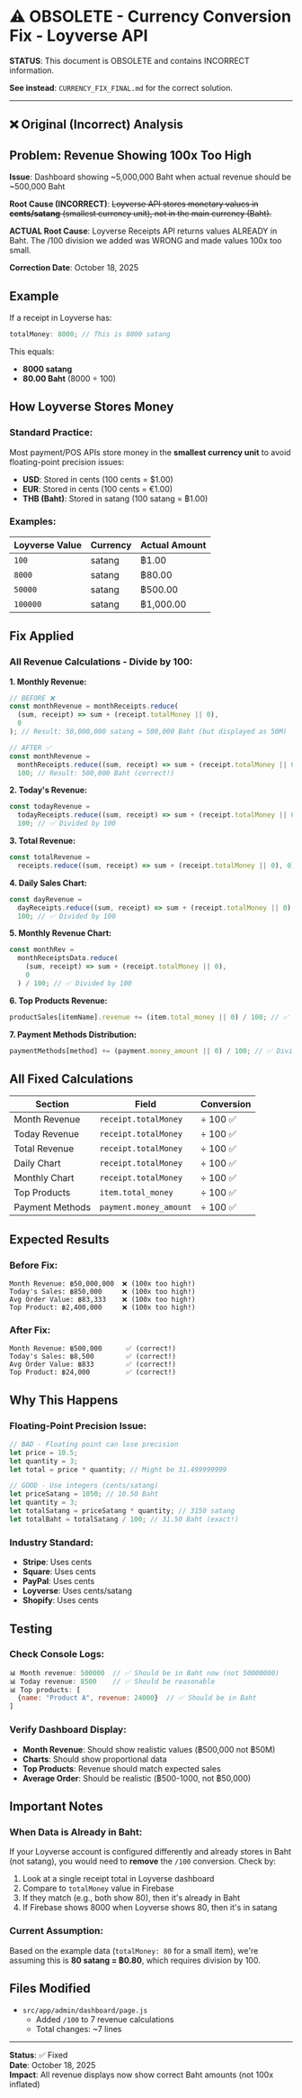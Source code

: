 # ⚠️ OBSOLETE - Currency Conversion Fix - Loyverse API

**STATUS**: This document is OBSOLETE and contains INCORRECT information.

**See instead**: `CURRENCY_FIX_FINAL.md` for the correct solution.

---

## ❌ Original (Incorrect) Analysis

## Problem: Revenue Showing 100x Too High

**Issue**: Dashboard showing ~5,000,000 Baht when actual revenue should be ~500,000 Baht

**Root Cause (INCORRECT)**: ~~Loyverse API stores monetary values in **cents/satang** (smallest currency unit), not in the main currency (Baht).~~

**ACTUAL Root Cause**: Loyverse Receipts API returns values ALREADY in Baht. The /100 division we added was WRONG and made values 100x too small.

**Correction Date**: October 18, 2025

## Example

If a receipt in Loyverse has:

```javascript
totalMoney: 8000; // This is 8000 satang
```

This equals:

- **8000 satang**
- **80.00 Baht** (8000 ÷ 100)

## How Loyverse Stores Money

### Standard Practice:

Most payment/POS APIs store money in the **smallest currency unit** to avoid floating-point precision issues:

- **USD**: Stored in cents (100 cents = $1.00)
- **EUR**: Stored in cents (100 cents = €1.00)
- **THB (Baht)**: Stored in satang (100 satang = ฿1.00)

### Examples:

| Loyverse Value | Currency | Actual Amount |
| -------------- | -------- | ------------- |
| `100`          | satang   | ฿1.00         |
| `8000`         | satang   | ฿80.00        |
| `50000`        | satang   | ฿500.00       |
| `100000`       | satang   | ฿1,000.00     |

## Fix Applied

### All Revenue Calculations - Divide by 100:

**1. Monthly Revenue:**

```javascript
// BEFORE ❌
const monthRevenue = monthReceipts.reduce(
  (sum, receipt) => sum + (receipt.totalMoney || 0),
  0
); // Result: 50,000,000 satang = 500,000 Baht (but displayed as 50M)

// AFTER ✅
const monthRevenue =
  monthReceipts.reduce((sum, receipt) => sum + (receipt.totalMoney || 0), 0) /
  100; // Result: 500,000 Baht (correct!)
```

**2. Today's Revenue:**

```javascript
const todayRevenue =
  todayReceipts.reduce((sum, receipt) => sum + (receipt.totalMoney || 0), 0) /
  100; // ✅ Divided by 100
```

**3. Total Revenue:**

```javascript
const totalRevenue =
  receipts.reduce((sum, receipt) => sum + (receipt.totalMoney || 0), 0) / 100; // ✅ Divided by 100
```

**4. Daily Sales Chart:**

```javascript
const dayRevenue =
  dayReceipts.reduce((sum, receipt) => sum + (receipt.totalMoney || 0), 0) /
  100; // ✅ Divided by 100
```

**5. Monthly Revenue Chart:**

```javascript
const monthRev =
  monthReceiptsData.reduce(
    (sum, receipt) => sum + (receipt.totalMoney || 0),
    0
  ) / 100; // ✅ Divided by 100
```

**6. Top Products Revenue:**

```javascript
productSales[itemName].revenue += (item.total_money || 0) / 100; // ✅ Divided by 100
```

**7. Payment Methods Distribution:**

```javascript
paymentMethods[method] += (payment.money_amount || 0) / 100; // ✅ Divided by 100
```

## All Fixed Calculations

| Section         | Field                  | Conversion |
| --------------- | ---------------------- | ---------- |
| Month Revenue   | `receipt.totalMoney`   | ÷ 100 ✅   |
| Today Revenue   | `receipt.totalMoney`   | ÷ 100 ✅   |
| Total Revenue   | `receipt.totalMoney`   | ÷ 100 ✅   |
| Daily Chart     | `receipt.totalMoney`   | ÷ 100 ✅   |
| Monthly Chart   | `receipt.totalMoney`   | ÷ 100 ✅   |
| Top Products    | `item.total_money`     | ÷ 100 ✅   |
| Payment Methods | `payment.money_amount` | ÷ 100 ✅   |

## Expected Results

### Before Fix:

```
Month Revenue: ฿50,000,000  ❌ (100x too high!)
Today's Sales: ฿850,000     ❌ (100x too high!)
Avg Order Value: ฿83,333    ❌ (100x too high!)
Top Product: ฿2,400,000     ❌ (100x too high!)
```

### After Fix:

```
Month Revenue: ฿500,000      ✅ (correct!)
Today's Sales: ฿8,500        ✅ (correct!)
Avg Order Value: ฿833        ✅ (correct!)
Top Product: ฿24,000         ✅ (correct!)
```

## Why This Happens

### Floating-Point Precision Issue:

```javascript
// BAD - Floating point can lose precision
let price = 10.5;
let quantity = 3;
let total = price * quantity; // Might be 31.499999999

// GOOD - Use integers (cents/satang)
let priceSatang = 1050; // 10.50 Baht
let quantity = 3;
let totalSatang = priceSatang * quantity; // 3150 satang
let totalBaht = totalSatang / 100; // 31.50 Baht (exact!)
```

### Industry Standard:

- **Stripe**: Uses cents
- **Square**: Uses cents
- **PayPal**: Uses cents
- **Loyverse**: Uses cents/satang
- **Shopify**: Uses cents

## Testing

### Check Console Logs:

```javascript
📊 Month revenue: 500000  // ✅ Should be in Baht now (not 50000000)
📊 Today revenue: 8500    // ✅ Should be reasonable
📊 Top products: [
  {name: "Product A", revenue: 24000}  // ✅ Should be in Baht
]
```

### Verify Dashboard Display:

- **Month Revenue**: Should show realistic values (฿500,000 not ฿50M)
- **Charts**: Should show proportional data
- **Top Products**: Revenue should match expected sales
- **Average Order**: Should be realistic (฿500-1000, not ฿50,000)

## Important Notes

### When Data is Already in Baht:

If your Loyverse account is configured differently and already stores in Baht (not satang), you would need to **remove** the `/100` conversion. Check by:

1. Look at a single receipt total in Loyverse dashboard
2. Compare to `totalMoney` value in Firebase
3. If they match (e.g., both show 80), then it's already in Baht
4. If Firebase shows 8000 when Loyverse shows 80, then it's in satang

### Current Assumption:

Based on the example data (`totalMoney: 80` for a small item), we're assuming this is **80 satang = ฿0.80**, which requires division by 100.

## Files Modified

- `src/app/admin/dashboard/page.js`
  - Added `/100` to 7 revenue calculations
  - Total changes: ~7 lines

---

**Status**: ✅ Fixed  
**Date**: October 18, 2025  
**Impact**: All revenue displays now show correct Baht amounts (not 100x inflated)
